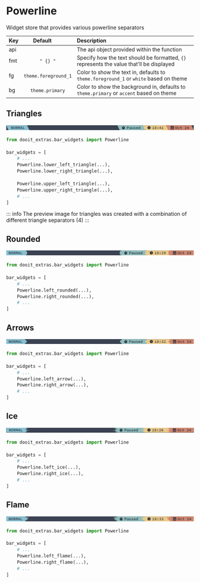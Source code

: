 # Powerline

Widget store that provides various powerline separators

| Key|<div style="width: 100px">Default</div> |Description|
| ------------- | :----------------:  | :----------------------------------------------------------------------------------------|
| api           |                     | The api object provided within the function                                              |
| fmt           | `" {} "`            | Specify how the text should be formatted, `{}` represents the value that'll be displayed |
| fg            | `theme.foreground_1`| Color to show the text in, defaults to `theme.foreground_1` or `white` based on theme    |
| bg            | `theme.primary`     | Color to show the background in, defaults to `theme.primary` or `accent` based on theme  |





## Triangles
![Alt text](./imgs/powerline_triangles.png)

```python
from dooit_extras.bar_widgets import Powerline

bar_widgets = [
    # ...
    Powerline.lower_left_triangle(...),
    Powerline.lower_right_triangle(...),

    Powerline.upper_left_triangle(...),
    Powerline.upper_right_triangle(...),
    # ...
]
```

::: info
The preview image for triangles was created with a combination of different triangle separators (4)
:::

## Rounded
![Alt text](./imgs/powerline_rounded.png)

```python
from dooit_extras.bar_widgets import Powerline

bar_widgets = [
    # ...
    Powerline.left_rounded(...),
    Powerline.right_rounded(...),
    # ...
]
```

## Arrows
![Alt text](./imgs/powerline_arrow.png)
```python
from dooit_extras.bar_widgets import Powerline

bar_widgets = [
    # ...
    Powerline.left_arrow(...),
    Powerline.right_arrow(...),
    # ...
]
```

## Ice
![Alt text](./imgs/powerline_ice.png)
```python
from dooit_extras.bar_widgets import Powerline

bar_widgets = [
    # ...
    Powerline.left_ice(...),
    Powerline.right_ice(...),
    # ...
]
```

## Flame
![Alt text](./imgs/powerline_flame.png)
```python
from dooit_extras.bar_widgets import Powerline

bar_widgets = [
    # ...
    Powerline.left_flame(...),
    Powerline.right_flame(...),
    # ...
]
```
